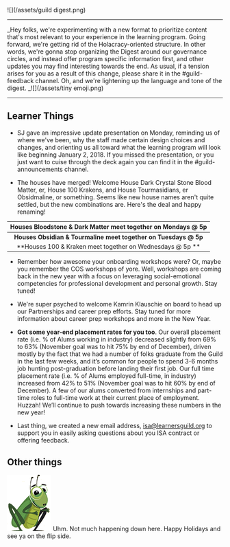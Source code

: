 ![](/assets/guild digest.png)

---

_Hey folks, we're experimenting with a new format to prioritize content that's most relevant to your experience in the learning program. Going forward, we're getting rid of the Holacracy-oriented structure. In other words, we're gonna stop organizing the Digest around our governance circles, and instead offer program specific information first, and other updates you may find interesting towards the end. As usual, if a tension arises for you as a result of this change, please share it in the \#guild-feedback channel. Oh, and we're lightening up the language and tone of the digest. _![](/assets/tiny emoji.png)

---

## Learner Things

* SJ gave an impressive update presentation on Monday, reminding us of where we've been, why the staff made certain design choices and changes, and orienting us all toward what the learning program will look like beginning January 2, 2018. If you missed the presentation, or you just want to cuise through the deck again you can find it in the \#guild-announcements channel.

* The houses have merged! Welcome House Dark Crystal Stone Blood Matter, er, House 100 Krakens, and House Tourmasidians, er Obsidmaline, or something. Seems like new house names aren't quite settled, but the new combinations are. Here's the deal and happy renaming!

| Houses Bloodstone & Dark Matter meet together on Mondays @ 5p |
| :---: |
| **Houses Obsidian & Tourmaline meet together on Tuesdays @ 5p** |
| **Houses 100 & Kraken meet together on Wednesdays @ 5p ** |

* Remember how awesome your onboarding workshops were? Or, maybe you remember the COS workshops of yore. Well, workshops are coming back in the new year with a focus on leveraging social-emotional competencies for professional development and personal growth. Stay tuned!

* We're super psyched to welcome Kamrin Klauschie on board to head up our Partnerships and career prep efforts. Stay tuned for more information about career prep workshops and more in the New Year.

* **Got some year-end placement rates for you too**. Our overall placement rate \(i.e. % of Alums working in industry\) decreased slightly from 69% to 63% \(November goal was to hit 75% by end of December\), driven mostly by the fact that we had a number of folks graduate from the Guild in the last few weeks, and it’s common for people to spend 3-6 months job hunting post-graduation before landing their first job. Our full time placement rate \(i.e. % of Alums employed full-time, in industry\) increased from 42% to 51% \(November goal was to hit 60% by end of December\). A few of our alums converted from internships and part-time roles to full-time work at their current place of employment. Huzzah! We’ll continue to push towards increasing these numbers in the new year!

* Last thing, we created a new email address, [isa@learnersguild.org](/isa@learnersguild.org) to support you in easily asking questions about you ISA contract or offering feedback.

## 

## Other things

![](/assets/cricket_nobackground.png) Uhm. Not much happening down here. Happy Holidays and see ya on the flip side.

